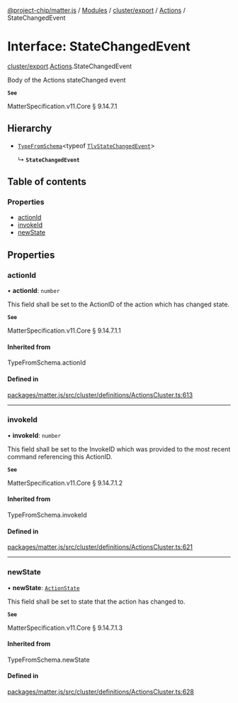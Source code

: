 [@project-chip/matter.js](../README.md) / [Modules](../modules.md) / [cluster/export](../modules/cluster_export.md) / [Actions](../modules/cluster_export.Actions.md) / StateChangedEvent

# Interface: StateChangedEvent

[cluster/export](../modules/cluster_export.md).[Actions](../modules/cluster_export.Actions.md).StateChangedEvent

Body of the Actions stateChanged event

**`See`**

MatterSpecification.v11.Core § 9.14.7.1

## Hierarchy

- [`TypeFromSchema`](../modules/tlv_export.md#typefromschema)\<typeof [`TlvStateChangedEvent`](../modules/cluster_export.Actions.md#tlvstatechangedevent)\>

  ↳ **`StateChangedEvent`**

## Table of contents

### Properties

- [actionId](cluster_export.Actions.StateChangedEvent.md#actionid)
- [invokeId](cluster_export.Actions.StateChangedEvent.md#invokeid)
- [newState](cluster_export.Actions.StateChangedEvent.md#newstate)

## Properties

### actionId

• **actionId**: `number`

This field shall be set to the ActionID of the action which has changed state.

**`See`**

MatterSpecification.v11.Core § 9.14.7.1.1

#### Inherited from

TypeFromSchema.actionId

#### Defined in

[packages/matter.js/src/cluster/definitions/ActionsCluster.ts:613](https://github.com/project-chip/matter.js/blob/904d0c9b952b91f28a21803759c5e5c66ee4d272/packages/matter.js/src/cluster/definitions/ActionsCluster.ts#L613)

___

### invokeId

• **invokeId**: `number`

This field shall be set to the InvokeID which was provided to the most recent command referencing this
ActionID.

**`See`**

MatterSpecification.v11.Core § 9.14.7.1.2

#### Inherited from

TypeFromSchema.invokeId

#### Defined in

[packages/matter.js/src/cluster/definitions/ActionsCluster.ts:621](https://github.com/project-chip/matter.js/blob/904d0c9b952b91f28a21803759c5e5c66ee4d272/packages/matter.js/src/cluster/definitions/ActionsCluster.ts#L621)

___

### newState

• **newState**: [`ActionState`](../enums/cluster_export.Actions.ActionState.md)

This field shall be set to state that the action has changed to.

**`See`**

MatterSpecification.v11.Core § 9.14.7.1.3

#### Inherited from

TypeFromSchema.newState

#### Defined in

[packages/matter.js/src/cluster/definitions/ActionsCluster.ts:628](https://github.com/project-chip/matter.js/blob/904d0c9b952b91f28a21803759c5e5c66ee4d272/packages/matter.js/src/cluster/definitions/ActionsCluster.ts#L628)

